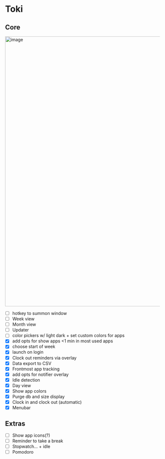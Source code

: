 # Toki

## Core

<img width="878" alt="image" src="https://github.com/user-attachments/assets/e3f79968-4b7c-424f-b0df-47dbae11151e">


- [ ] hotkey to summon window
- [ ] Week view
- [ ] Month view
- [ ] Updater
- [ ] color pickers w/ light dark + set custom colors for apps
- [x] add opts for show apps <1 min in most used apps
- [x] choose start of week
- [x] launch on login
- [x] Clock out reminders via overlay
- [x] Data export to CSV
- [x] Frontmost app tracking
- [x] add opts for notifier overlay
- [x] Idle detection
- [x] Day view
- [x] Show app colors
- [x] Purge db and size display
- [x] Clock in and clock out (automatic)
- [x] Menubar

## Extras

- [ ] Show app icons(?)
- [ ] Reminder to take a break
- [ ] Stopwatch... + idle 
- [ ] Pomodoro

